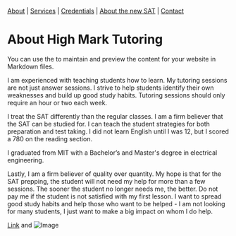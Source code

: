 [About](https://github-testsite-19.github.io/testSite2/) |
[Services](https://github-testsite-19.github.io/testSite2/services/) |
[Credentials](https://github-testsite-19.github.io/testSite2/credentials/) |
[About the new SAT](https://github-testsite-19.github.io/testSite2/sat/) |
[Contact](https://github-testsite-19.github.io/testSite2/contact/)

# About High Mark Tutoring

You can use the  to maintain and preview the content for your website in Markdown files.

I am experienced with teaching students how to learn. My tutoring sessions are not just answer sessions. I strive to help students identify their own weaknesses and build up good study habits. Tutoring sessions should only require an hour or two each week.

I treat the SAT differently than the regular classes. I am a firm believer that the SAT can be studied for. I can teach the student strategies for both preparation and test taking. I did not learn English until I was 12, but I scored a 780 on the reading section.

I graduated from MIT with a Bachelor’s and Master's degree in electrical engineering.

Lastly, I am a firm believer of quality over quantity. My hope is that for the SAT prepping, the student will not need my help for more than a few sessions. The sooner the student no longer needs me, the better. Do not pay me if the student is not satisfied with my first lesson. I want to spread good study habits and help those who want to be helped - I am not looking for many students, I just want to make a big impact on whom I do help. 

[Link](url) and ![Image](src)
```
